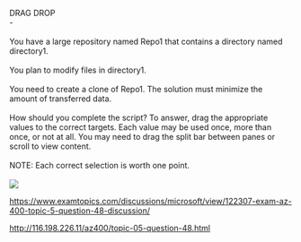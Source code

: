 DRAG DROP<br/> -<br/><br/>You have a large repository named Repo1 that contains a directory named directory1.<br/><br/>You plan to modify files in directory1.<br/><br/>You need to create a clone of Repo1. The solution must minimize the amount of transferred data.<br/><br/>How should you complete the script? To answer, drag the appropriate values to the correct targets. Each value may be used once, more than once, or not at all. You may need to drag the split bar between panes or scroll to view content.<br/><br/>NOTE: Each correct selection is worth one point.<br/><br/><img src="https://img.examtopics.com/az-400/image86.png"/><p><a href="https://www.examtopics.com/discussions/microsoft/view/122307-exam-az-400-topic-5-question-48-discussion/">https://www.examtopics.com/discussions/microsoft/view/122307-exam-az-400-topic-5-question-48-discussion/</a></p><p><a href="http://116.198.226.11/az400/topic-05-question-48.html">http://116.198.226.11/az400/topic-05-question-48.html</a></p><script src="https://giscus.app/client.js"                    data-repo="azsamples/az204"                    data-repo-id="R_kgDOMRXzDQ"                    data-category="General"                    data-category-id="DIC_kwDOMRXzDc4Cgi27"                    data-mapping="pathname"                    data-strict="1"                    data-reactions-enabled="0"                    data-emit-metadata="0"                    data-input-position="bottom"                    data-theme="preferred_color_scheme"                    data-lang="en"                    crossorigin="anonymous"                    async>                    </script>